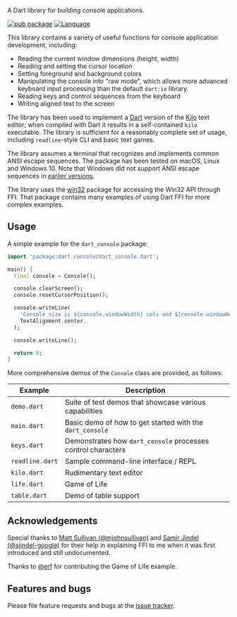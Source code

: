 A Dart library for building console applications.

[![pub package](https://img.shields.io/pub/v/dart_console.svg)](https://pub.dev/packages/dart_console)
[![Language](https://img.shields.io/badge/language-Dart-blue.svg)](https://dart.dev)

This library contains a variety of useful functions for console application
development, including:

- Reading the current window dimensions (height, width)
- Reading and setting the cursor location
- Setting foreground and background colors
- Manipulating the console into "raw mode", which allows more advanced
  keyboard input processing than the default `dart:io` library.
- Reading keys and control sequences from the keyboard
- Writing aligned text to the screen

The library has been used to implement a [Dart][dart] version of the
[Kilo][kilo] text editor; when compiled with Dart it results in a self-contained
`kilo` executable. The library is sufficient for a reasonably complete set of
usage, including `readline`-style CLI and basic text games.

The library assumes a terminal that recognizes and implements common ANSI escape
sequences. The package has been tested on macOS, Linux and Windows 10. Note that
Windows did not support ANSI escape sequences in [earlier
versions][vt-win10-roadmap].

The library uses the [win32](https://pub.dev/packages/win32) package for
accessing the Win32 API through FFI. That package contains many examples of
using Dart FFI for more complex examples.

## Usage

A simple example for the `dart_console` package:

```dart
import 'package:dart_console/dart_console.dart';

main() {
  final console = Console();

  console.clearScreen();
  console.resetCursorPosition();

  console.writeLine(
    'Console size is ${console.windowWidth} cols and ${console.windowHeight} rows.',
    TextAlignment.center,
  );

  console.writeLine();

  return 0;
}
```

More comprehensive demos of the `Console` class are provided, as follows:

| Example | Description |
| ---- | ---- |
| `demo.dart` | Suite of test demos that showcase various capabilities |
| `main.dart` | Basic demo of how to get started with the `dart_console` |
| `keys.dart` | Demonstrates how `dart_console` processes control characters |
| `readline.dart` | Sample command-line interface / REPL |
| `kilo.dart` | Rudimentary text editor |
| `life.dart` | Game of Life |
| `table.dart` | Demo of table support |

## Acknowledgements

Special thanks to [Matt Sullivan (@mjohnsullivan)][@mjohnsullivan] and [Samir
Jindel (@sjindel-google)][@sjindel-google] for their help in explaining FFI to
me when it was first introduced and still undocumented. 

Thanks to [@erf] for contributing the Game of Life example.

## Features and bugs

Please file feature requests and bugs at the [issue tracker][tracker].

[kilo]: https://github.com/antirez/kilo
[dart]: https://dart.dev/get-dart
[dart_kilo]: https://github.com/timsneath/dart_kilo
[vt-win10]: https://docs.microsoft.com/en-us/windows/console/console-virtual-terminal-sequences
[vt-win10-roadmap]: https://docs.microsoft.com/en-us/windows/console/ecosystem-roadmap#virtual-terminal-server
[winterm]: https://www.microsoft.com/en-us/p/windows-terminal/9n0dx20hk701
[FFI]: https://dart.dev/server/c-interop
[@mjohnsullivan]: https://github.com/mjohnsullivan
[@sjindel-google]: https://github.com/sjindel-google
[@erf]: https://github.com/erf
[tracker]: https://github.com/timsneath/dart_console/issues
